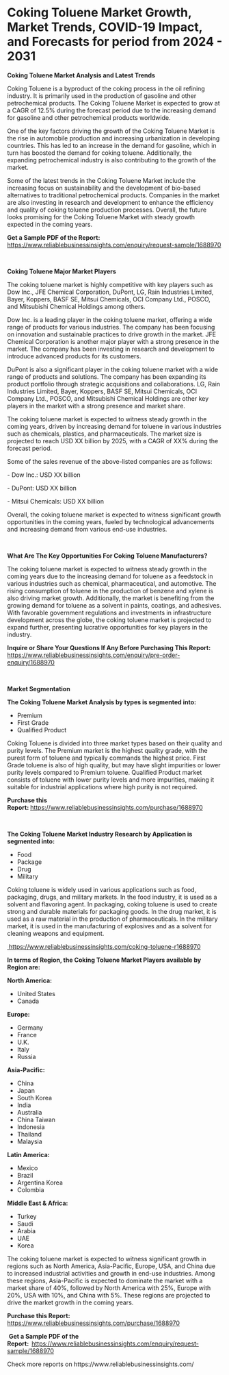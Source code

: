 <p><h1>Coking Toluene Market Growth, Market Trends, COVID-19 Impact, and Forecasts for period from 2024 - 2031</h1></p><p><strong>Coking Toluene Market Analysis and Latest Trends</strong></p>
<p><p>Coking Toluene is a byproduct of the coking process in the oil refining industry. It is primarily used in the production of gasoline and other petrochemical products. The Coking Toluene Market is expected to grow at a CAGR of 12.5% during the forecast period due to the increasing demand for gasoline and other petrochemical products worldwide. </p><p>One of the key factors driving the growth of the Coking Toluene Market is the rise in automobile production and increasing urbanization in developing countries. This has led to an increase in the demand for gasoline, which in turn has boosted the demand for coking toluene. Additionally, the expanding petrochemical industry is also contributing to the growth of the market.</p><p>Some of the latest trends in the Coking Toluene Market include the increasing focus on sustainability and the development of bio-based alternatives to traditional petrochemical products. Companies in the market are also investing in research and development to enhance the efficiency and quality of coking toluene production processes. Overall, the future looks promising for the Coking Toluene Market with steady growth expected in the coming years.</p></p>
<p><strong>Get a Sample PDF of the Report:&nbsp;</strong> <a href="https://www.reliablebusinessinsights.com/enquiry/request-sample/1688970">https://www.reliablebusinessinsights.com/enquiry/request-sample/1688970</a></p>
<p>&nbsp;</p>
<p><strong>Coking Toluene Major Market Players</strong></p>
<p><p>The coking toluene market is highly competitive with key players such as Dow Inc., JFE Chemical Corporation, DuPont, LG, Rain Industries Limited, Bayer, Koppers, BASF SE, Mitsui Chemicals, OCI Company Ltd., POSCO, and Mitsubishi Chemical Holdings among others. </p><p>Dow Inc. is a leading player in the coking toluene market, offering a wide range of products for various industries. The company has been focusing on innovation and sustainable practices to drive growth in the market. JFE Chemical Corporation is another major player with a strong presence in the market. The company has been investing in research and development to introduce advanced products for its customers.</p><p>DuPont is also a significant player in the coking toluene market with a wide range of products and solutions. The company has been expanding its product portfolio through strategic acquisitions and collaborations. LG, Rain Industries Limited, Bayer, Koppers, BASF SE, Mitsui Chemicals, OCI Company Ltd., POSCO, and Mitsubishi Chemical Holdings are other key players in the market with a strong presence and market share.</p><p>The coking toluene market is expected to witness steady growth in the coming years, driven by increasing demand for toluene in various industries such as chemicals, plastics, and pharmaceuticals. The market size is projected to reach USD XX billion by 2025, with a CAGR of XX% during the forecast period.</p><p>Some of the sales revenue of the above-listed companies are as follows:</p><p>- Dow Inc.: USD XX billion</p><p>- DuPont: USD XX billion</p><p>- Mitsui Chemicals: USD XX billion</p><p>Overall, the coking toluene market is expected to witness significant growth opportunities in the coming years, fueled by technological advancements and increasing demand from various end-use industries.</p></p>
<p>&nbsp;</p>
<p><strong>What Are The Key Opportunities For Coking Toluene Manufacturers?</strong></p>
<p><p>The coking toluene market is expected to witness steady growth in the coming years due to the increasing demand for toluene as a feedstock in various industries such as chemical, pharmaceutical, and automotive. The rising consumption of toluene in the production of benzene and xylene is also driving market growth. Additionally, the market is benefiting from the growing demand for toluene as a solvent in paints, coatings, and adhesives. With favorable government regulations and investments in infrastructure development across the globe, the coking toluene market is projected to expand further, presenting lucrative opportunities for key players in the industry.</p></p>
<p><strong>Inquire or Share Your Questions If Any Before Purchasing This Report:</strong> <a href="https://www.reliablebusinessinsights.com/enquiry/pre-order-enquiry/1688970">https://www.reliablebusinessinsights.com/enquiry/pre-order-enquiry/1688970</a></p>
<p>&nbsp;</p>
<p><strong>Market Segmentation</strong></p>
<p><strong>The Coking Toluene Market Analysis by types is segmented into:</strong></p>
<p><ul><li>Premium</li><li>First Grade</li><li>Qualified Product</li></ul></p>
<p><p>Coking Toluene is divided into three market types based on their quality and purity levels. The Premium market is the highest quality grade, with the purest form of toluene and typically commands the highest price. First Grade toluene is also of high quality, but may have slight impurities or lower purity levels compared to Premium toluene. Qualified Product market consists of toluene with lower purity levels and more impurities, making it suitable for industrial applications where high purity is not required.</p></p>
<p><strong>Purchase this Report:&nbsp;</strong><a href="https://www.reliablebusinessinsights.com/purchase/1688970">https://www.reliablebusinessinsights.com/purchase/1688970</a></p>
<p>&nbsp;</p>
<p><strong>The Coking Toluene Market Industry Research by Application is segmented into:</strong></p>
<p><ul><li>Food</li><li>Package</li><li>Drug</li><li>Military</li></ul></p>
<p><p>Coking toluene is widely used in various applications such as food, packaging, drugs, and military markets. In the food industry, it is used as a solvent and flavoring agent. In packaging, coking toluene is used to create strong and durable materials for packaging goods. In the drug market, it is used as a raw material in the production of pharmaceuticals. In the military market, it is used in the manufacturing of explosives and as a solvent for cleaning weapons and equipment.</p></p>
<p><a href="https://www.reliablebusinessinsights.com/coking-toluene-r1688970">&nbsp;https://www.reliablebusinessinsights.com/coking-toluene-r1688970</a></p>
<p><strong>In terms of Region, the Coking Toluene Market Players available by Region are:</strong></p>
<p>
    <p> <strong> North America: </strong>
        <ul>
            <li>United States</li>
            <li>Canada</li>
        </ul>
        </p> 
    <p> <strong> Europe: </strong>
        <ul>
            <li>Germany</li>
            <li>France</li>
            <li>U.K.</li>
            <li>Italy</li>
            <li>Russia</li>
        </ul>
        </p> 
    <p> <strong> Asia-Pacific: </strong>
        <ul>
            <li>China</li>
            <li>Japan</li>
            <li>South Korea</li>
            <li>India</li>
            <li>Australia</li>
            <li>China Taiwan</li>
            <li>Indonesia</li>
            <li>Thailand</li>
            <li>Malaysia</li>
        </ul>
        </p> 
    <p> <strong> Latin America: </strong>
        <ul>
            <li>Mexico</li>
            <li>Brazil</li>
            <li>Argentina Korea</li>
            <li>Colombia</li>
        </ul>
        </p> 
    <p> <strong> Middle East & Africa: </strong>
        <ul>
            <li>Turkey</li>
            <li>Saudi</li>
            <li>Arabia</li>
            <li>UAE</li>
            <li>Korea</li>
        </ul>
    </p>
    </p>
<p><p>The coking toluene market is expected to witness significant growth in regions such as North America, Asia-Pacific, Europe, USA, and China due to increased industrial activities and growth in end-use industries. Among these regions, Asia-Pacific is expected to dominate the market with a market share of 40%, followed by North America with 25%, Europe with 20%, USA with 10%, and China with 5%. These regions are projected to drive the market growth in the coming years.</p></p>
<p><strong>Purchase this Report: </strong><a href="https://www.reliablebusinessinsights.com/purchase/1688970">https://www.reliablebusinessinsights.com/purchase/1688970</a></p>
<p>&nbsp;<strong>Get a Sample PDF of the Report:&nbsp;&nbsp;</strong><a href="https://www.reliablebusinessinsights.com/enquiry/request-sample/1688970">https://www.reliablebusinessinsights.com/enquiry/request-sample/1688970</a></p>
<p><strong></strong></p>
<p>Check more reports on https://www.reliablebusinessinsights.com/</p>